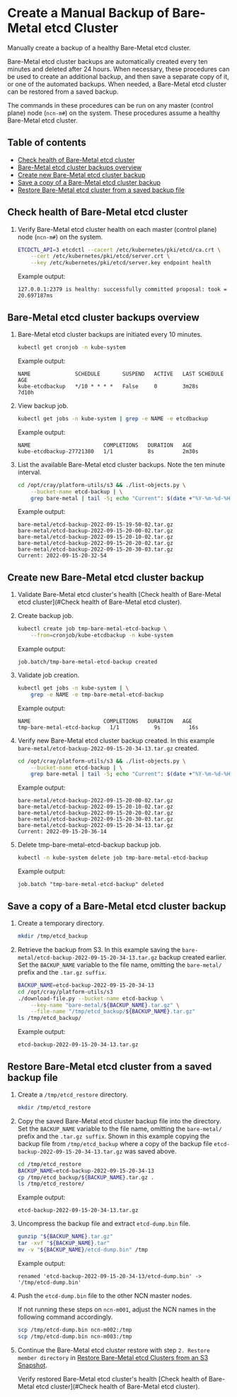 # Create a Manual Backup of Bare-Metal etcd Cluster

Manually create a backup of a healthy Bare-Metal etcd cluster.

Bare-Metal etcd cluster backups are automatically created every ten minutes and deleted after 24 hours.
When necessary, these procedures can be used to create an additional backup, and then save a separate copy of it, or one of the automated backups.
When needed, a Bare-Metal etcd cluster can be restored from a saved backup.

The commands in these procedures can be run on any master (control plane) node \(`ncn-m#`\) on the system.
These procedures assume a healthy Bare-Metal etcd cluster.

## Table of contents

* [Check health of Bare-Metal etcd cluster](#Check-health-of-Bare-Metal-etcd-cluster)
* [Bare-Metal etcd cluster backups overview](#Bare-Metal-etcd-cluster-backups-overview)
* [Create new Bare-Metal etcd cluster backup](#Create-new-Bare-Metal-etcd-cluster-backup)
* [Save a copy of a Bare-Metal etcd cluster backup](#Save-a-copy-of-a-Bare-Metal-etcd-cluster-backup)
* [Restore Bare-Metal etcd cluster from a saved backup file](#Restore-Bare-Metal-etcd-cluster-from-a-saved-backup-file)

## Check health of Bare-Metal etcd cluster

1. Verify Bare-Metal etcd cluster health on each master (control plane) node \(`ncn-m#`\) on the system.
    
    ```bash
    ETCDCTL_API=3 etcdctl --cacert /etc/kubernetes/pki/etcd/ca.crt \
        --cert /etc/kubernetes/pki/etcd/server.crt \
        --key /etc/kubernetes/pki/etcd/server.key endpoint health
    ```
    
    Example output:
    
    ```text
    127.0.0.1:2379 is healthy: successfully committed proposal: took = 20.697187ms
    ```

## Bare-Metal etcd cluster backups overview

1. Bare-Metal etcd cluster backups are initiated every 10 minutes.
    
    ```bash
    kubectl get cronjob -n kube-system
    ```
    
    Example output:
    
    ```text
    NAME              SCHEDULE       SUSPEND   ACTIVE   LAST SCHEDULE   AGE
    kube-etcdbackup   */10 * * * *   False     0        3m28s           7d10h
    ```

1. View backup job.
    
    ```bash
    kubectl get jobs -n kube-system | grep -e NAME -e etcdbackup
    ```
    
    Example output:
    
    ```text
    NAME                       COMPLETIONS   DURATION   AGE
    kube-etcdbackup-27721380   1/1           8s         2m30s
    ```

1. List the available Bare-Metal etcd cluster backups. Note the ten minute interval.
    
    ```bash
    cd /opt/cray/platform-utils/s3 && ./list-objects.py \
        --bucket-name etcd-backup | \
        grep bare-metal | tail -5; echo "Current": $(date +"%Y-%m-%d-%H-%M-%S")
    ```
    
    Example output:
    
    ```text
    bare-metal/etcd-backup-2022-09-15-19-50-02.tar.gz
    bare-metal/etcd-backup-2022-09-15-20-00-02.tar.gz
    bare-metal/etcd-backup-2022-09-15-20-10-02.tar.gz
    bare-metal/etcd-backup-2022-09-15-20-20-02.tar.gz
    bare-metal/etcd-backup-2022-09-15-20-30-03.tar.gz
    Current: 2022-09-15-20-32-54
    ```

## Create new Bare-Metal etcd cluster backup

1. Validate Bare-Metal etcd cluster's health [Check health of Bare-Metal etcd cluster](#Check health of Bare-Metal etcd cluster).

1. Create backup job.
    
    ```bash
    kubectl create job tmp-bare-metal-etcd-backup \
        --from=cronjob/kube-etcdbackup -n kube-system
    ```
    
    Example output:
    
    ```text
    job.batch/tmp-bare-metal-etcd-backup created
    ```

1. Validate job creation.
    
    ```bash
    kubectl get jobs -n kube-system | \
        grep -e NAME -e tmp-bare-metal-etcd-backup
    ```
    
    Example output:
    
    ```text
    NAME                       COMPLETIONS   DURATION   AGE
    tmp-bare-metal-etcd-backup   1/1           9s         16s
    ```

1. Verify new Bare-Metal etcd cluster backup created.
    In this example `bare-metal/etcd-backup-2022-09-15-20-34-13.tar.gz` created.
    
    ```bash
    cd /opt/cray/platform-utils/s3 && ./list-objects.py \
        --bucket-name etcd-backup | \
        grep bare-metal | tail -5; echo "Current": $(date +"%Y-%m-%d-%H-%M-%S")
    ```
     
    Example output:
    
    ```text
    bare-metal/etcd-backup-2022-09-15-20-00-02.tar.gz
    bare-metal/etcd-backup-2022-09-15-20-10-02.tar.gz
    bare-metal/etcd-backup-2022-09-15-20-20-02.tar.gz
    bare-metal/etcd-backup-2022-09-15-20-30-03.tar.gz
    bare-metal/etcd-backup-2022-09-15-20-34-13.tar.gz
    Current: 2022-09-15-20-36-14
    ```

1. Delete tmp-bare-metal-etcd-backup backup job.
    
    ```bash
    kubectl -n kube-system delete job tmp-bare-metal-etcd-backup
    ```
    
    Example output:
    
    ```text
    job.batch "tmp-bare-metal-etcd-backup" deleted
    ```

## Save a copy of a Bare-Metal etcd cluster backup

1. Create a temporary directory.
    
    ```bash
    mkdir /tmp/etcd_backup
    ```

1. Retrieve the backup from S3.
    In this example saving the `bare-metal/etcd-backup-2022-09-15-20-34-13.tar.gz` backup created earlier.
    Set the `BACKUP_NAME` variable to the file name, omitting the `bare-metal/` prefix and the `.tar.gz suffix`.
    
    ```bash
    BACKUP_NAME=etcd-backup-2022-09-15-20-34-13
    cd /opt/cray/platform-utils/s3
    ./download-file.py --bucket-name etcd-backup \
        --key-name "bare-metal/${BACKUP_NAME}.tar.gz" \
        --file-name "/tmp/etcd_backup/${BACKUP_NAME}.tar.gz"
    ls /tmp/etcd_backup/
    ```
    
    Example output:
    
    ```text
    etcd-backup-2022-09-15-20-34-13.tar.gz
    ```

## Restore Bare-Metal etcd cluster from a saved backup file

1. Create a `/tmp/etcd_restore` directory.
    
    ```bash
    mkdir /tmp/etcd_restore
    ```

1. Copy the saved Bare-Metal etcd cluster backup file into the directory.
    Set the `BACKUP_NAME` variable to the file name, omitting the `bare-metal/` prefix and the `.tar.gz suffix`.
    Shown in this example copying the backup file from `/tmp/etcd_backup`
    where a copy of the backup file `etcd-backup-2022-09-15-20-34-13.tar.gz` was saved above.
    
    ```bash
    cd /tmp/etcd_restore
    BACKUP_NAME=etcd-backup-2022-09-15-20-34-13
    cp /tmp/etcd_backup/${BACKUP_NAME}.tar.gz .
    ls /tmp/etcd_restore/
    ```
    
    Example output:
    
    ```text
    etcd-backup-2022-09-15-20-34-13.tar.gz
    ```

1. Uncompress the backup file and extract `etcd-dump.bin` file.
    
    ```bash
    gunzip "${BACKUP_NAME}.tar.gz"
    tar -xvf "${BACKUP_NAME}.tar"
    mv -v "${BACKUP_NAME}/etcd-dump.bin" /tmp
    ```
    
    Example output:
    
    ```text
    renamed 'etcd-backup-2022-09-15-20-34-13/etcd-dump.bin' -> '/tmp/etcd-dump.bin'
    ```

1. Push the `etcd-dump.bin` file to the other NCN master nodes.
    
    If not running these steps on `ncn-m001`, adjust the NCN names in the following command accordingly.
    
    ```bash
    scp /tmp/etcd-dump.bin ncn-m002:/tmp
    scp /tmp/etcd-dump.bin ncn-m003:/tmp
    ```

1. Continue the Bare-Metal etcd cluster restore with step `2. Restore member directory`
     in [Restore Bare-Metal etcd Clusters from an S3 Snapshot](Restore_Bare-Metal_etcd_Clusters_from_an_S3_Snapshot.md#2-restore-member-directory).

    Verify restored Bare-Metal etcd cluster's health [Check health of Bare-Metal etcd cluster](#Check health of Bare-Metal etcd cluster).
